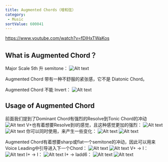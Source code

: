 ```yaml
---
title: Augmented Chords（增和弦）
category:
 - Music
sortValue: 600041
---
```


https://www.youtube.com/watch?v=fDIHxTWaKos

## What is Augmented Chord？

Major Scale 5th 升 semitone：
![Alt text](image.png)

Augmented Chord 带有一种不舒服的紧张感，它不是 Diatonic Chord。

Augmented Chord 不能 Invert：
![Alt text](image-1.png)

## Usage of Augmented Chord
前面我们提到了Dominant Chord有强烈的Resolve到Tonic Chord的冲动
![Alt text](image-2.png)
V+也有着想要Resolve到I的感觉，且这种感觉更加的强烈：
![Alt text](image-3.png)
![Alt text](image-4.png)
你可以同时使用，来产生一些变化：
![Alt text](image-5.png)
![Alt text](image-6.png)

Augmented Chord有着想要sharp或flat一个semitone的冲动，因此可以用来Voice Leading中引导进入下一个Chord：
![Alt text](image-7.png)
![Alt text](image-8.png)
V+ -> I：
![Alt text](image-9.png)
I+ -> I：
![Alt text](image-10.png)
I+ -> Iadd6：
![Alt text](image-11.png)
![Alt text](image-12.png)
